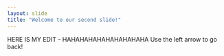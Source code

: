 ```yaml
---
layout: slide
title: "Welcome to our second slide!"
---
```

HERE IS MY EDIT - HAHAHAHAHAHAHAHAHAHA
Use the left arrow to go back!
